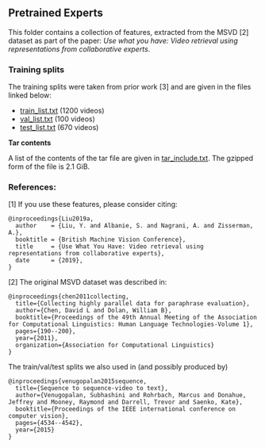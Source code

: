 ## Pretrained Experts

This folder contains a collection of features, extracted from the MSVD [2] dataset as part of the paper:
*Use what you have: Video retrieval using representations from collaborative experts*.

### Training splits

The training splits were taken from prior work [3] and are given in the files linked below:

* [train_list.txt](train_list.txt) (1200 videos)
* [val_list.txt](val_list.txt) (100 videos)
* [test_list.txt](test_list.txt) (670 videos)


**Tar contents**

A list of the contents of the tar file are given in [tar_include.txt](tar_include.txt).
The gzipped form of the file is 2.1 GiB.

### References:

[1] If you use these features, please consider citing:
```
@inproceedings{Liu2019a,
  author    = {Liu, Y. and Albanie, S. and Nagrani, A. and Zisserman, A.},
  booktitle = {British Machine Vision Conference},
  title     = {Use What You Have: Video retrieval using representations from collaborative experts},
  date      = {2019},
}
```

[2] The original MSVD dataset was described in:

```
@inproceedings{chen2011collecting,
  title={Collecting highly parallel data for paraphrase evaluation},
  author={Chen, David L and Dolan, William B},
  booktitle={Proceedings of the 49th Annual Meeting of the Association for Computational Linguistics: Human Language Technologies-Volume 1},
  pages={190--200},
  year={2011},
  organization={Association for Computational Linguistics}
}
```

The train/val/test splits we also used in (and possibly produced by)

```
@inproceedings{venugopalan2015sequence,
  title={Sequence to sequence-video to text},
  author={Venugopalan, Subhashini and Rohrbach, Marcus and Donahue, Jeffrey and Mooney, Raymond and Darrell, Trevor and Saenko, Kate},
  booktitle={Proceedings of the IEEE international conference on computer vision},
  pages={4534--4542},
  year={2015}
}
```